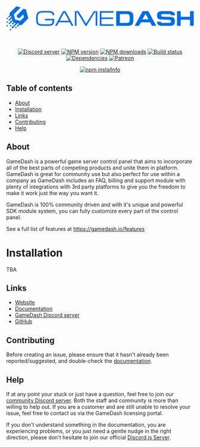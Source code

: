 
<div align="center">
  <br />
  <p>
    <a href="https://gamedash.io"><img src="https://github.com/SchokkerIT/GameDash/blob/master/GameDash_logo.png?raw=true" width="546" alt="GameDash" /></a>
  </p>
  <br />
  <p>
    <a href="https://discord.gg/bRCvFy9"><img src="https://discord.com/api/guilds/222078108977594368/embed.png" alt="Discord server" /></a>
    <a href="https://www.npmjs.com/package/discord.js"><img src="https://img.shields.io/npm/v/discord.js.svg?maxAge=3600" alt="NPM version" /></a>
    <a href="https://www.npmjs.com/package/discord.js"><img src="https://img.shields.io/npm/dt/discord.js.svg?maxAge=3600" alt="NPM downloads" /></a>
    <a href="https://github.com/discordjs/discord.js/actions"><img src="https://github.com/discordjs/discord.js/workflows/Testing/badge.svg" alt="Build status" /></a>
    <a href="https://david-dm.org/discordjs/discord.js"><img src="https://img.shields.io/david/discordjs/discord.js.svg?maxAge=3600" alt="Dependencies" /></a>
    <a href="https://www.patreon.com/discordjs"><img src="https://img.shields.io/badge/donate-patreon-F96854.svg" alt="Patreon" /></a>
  </p>
  <p>
    <a href="https://nodei.co/npm/discord.js/"><img src="https://nodei.co/npm/discord.js.png?downloads=true&stars=true" alt="npm installnfo" /></a>
  </p>
</div>

## Table of contents

- [About](#about)
- [Installation](#installation)
- [Links](#links)
- [Contributing](#contributing)
- [Help](#help)

## About

GameDash is a powerful game server control panel that aims to incorporate all of the best parts of competing products and unite them in platform. GameDash is great for community use but also perfect for use within a company as GameDash includes an FAQ, billing and support module with plenty of integrations with 3rd party platforms to give you the freedom to make it work just the way you want it.

GameDash is 100% community driven and with it's unique and powerful SDK module system, you can fully customize every part of the control panel.

See a full list of features at https://gamedash.io/features

# Installation

TBA

## Links

- [Website](https://gamedash.io)
- [Documentation](https://gamedash.io/documentation)
- [GameDash Discord server](https://gamedash.io/discord)
- [GitHub](https://github.com/discordjs/discord.js)

## Contributing

Before creating an issue, please ensure that it hasn't already been reported/suggested, and double-check the
[documentation](https://gamedash.io/documentation).

## Help

If at any point your stuck or just have a question, feel free to join our [community Discord server](https://gamedash.io/discord). Both the staff and community is more than willing to help out. If you are a customer and are still unable to resolve your issue, feel free to contact us via the GameDash licensing portal.

If you don't understand something in the documentation, you are experiencing problems, or you just need a gentle
nudge in the right direction, please don't hesitate to join our official [Discord.js Server](https://discord.gg/bRCvFy9).
